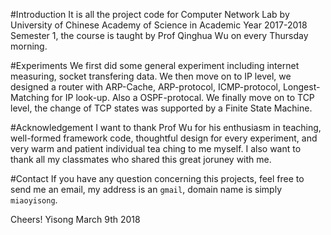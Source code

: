 #Introduction
It is all the project code for Computer Network Lab by University of Chinese Academy of Science in Academic Year 2017-2018 Semester 1, the course is taught by Prof Qinghua Wu on every Thursday morning.

#Experiments
We first did some general experiment including internet measuring, socket transfering data.
We then move on to IP level, we designed a router with ARP-Cache, ARP-protocol, ICMP-protocol, Longest-Matching for IP look-up. Also a OSPF-protocal.
We finally move on to TCP level, the change of TCP states was supported by a Finite State Machine.

#Acknowledgement
I want to thank Prof Wu for his enthusiasm in teaching, well-formed framework code, thoughtful design for every experiment, and very warm and patient individual tea
ching to me myself.
I also want to thank all my classmates who shared this great joruney with me.

#Contact
If you have any question concerning this projects, feel free to send me an email, my address is an `gmail`, domain name is simply `miaoyisong`.

Cheers!
Yisong
March 9th 2018
